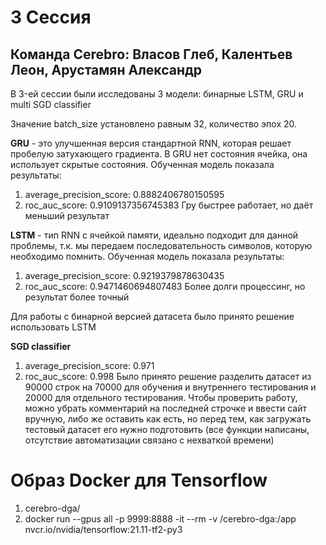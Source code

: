 # 3 Сессия
## Команда Cerebro: Власов Глеб, Калентьев Леон, Арустамян Александр

<!-- #region -->
В 3-eй сессии были исследованы 3 модели: бинарные LSTM, GRU и multi SGD classifier

Значение batch_size установлено равным 32, количество эпох 20.


**GRU** - это улучшенная версия стандартной RNN, которая решает пробелую затухающего градиента. В GRU нет состояния ячейка, она использует скрытые состояния.
Обученная модель показала результаты:
1. average_precision_score: 0.8882406780150595
2. roc_auc_score: 0.9109137356745383
Гру быстрее работает, но даёт меньший результат


**LSTM** - тип RNN с ячейкой памяти, идеально подходит для данной проблемы, т.к. мы передаем последовательность символов, которую необходимо помнить.
Обученная модель показала результаты:
1. average_precision_score: 0.9219379878630435
2. roc_auc_score: 0.9471460694807483
Более долги процессинг, но результат более точный

Для работы с бинарной версией датасета было принято решение использовать LSTM

**SGD classifier** 
1. average_precision_score: 0.971
2. roc_auc_score: 0.998
Было принято решение разделить датасет из 90000 строк на 70000 для обучения и внутреннего тестирования и 20000 для отдельного тестирования.
Чтобы проверить работу, можно убрать комментарий на последней строчке и ввести сайт вручную, либо же оставить как есть, но перед тем, как загружать тестовый датасет его нужно подготовить (все функции написаны, отсутствие автоматизации связано с нехваткой времени)
<!-- #endregion -->

# Образ Docker для Tensorflow
1. cerebro-dga/
2. docker run --gpus all -p 9999:8888 -it --rm -v /cerebro-dga:/app nvcr.io/nvidia/tensorflow:21.11-tf2-py3

```python

```

